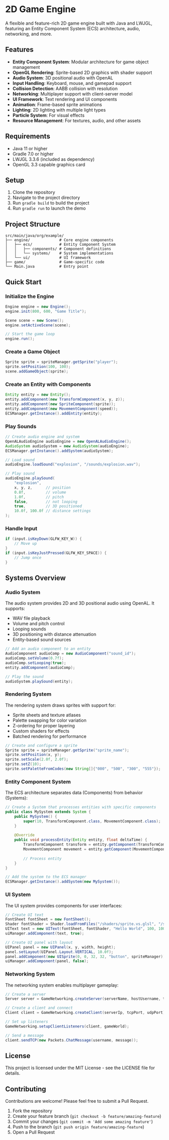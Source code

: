 # 2D Game Engine

A flexible and feature-rich 2D game engine built with Java and LWJGL, featuring an Entity Component System (ECS) architecture, audio, networking, and more.

## Features

- **Entity Component System**: Modular architecture for game object management
- **OpenGL Rendering**: Sprite-based 2D graphics with shader support
- **Audio System**: 3D positional audio with OpenAL
- **Input Handling**: Keyboard, mouse, and gamepad support
- **Collision Detection**: AABB collision with resolution
- **Networking**: Multiplayer support with client-server model
- **UI Framework**: Text rendering and UI components
- **Animation**: Frame-based sprite animations
- **Lighting**: 2D lighting with multiple light types
- **Particle System**: For visual effects
- **Resource Management**: For textures, audio, and other assets

## Requirements

- Java 11 or higher
- Gradle 7.0 or higher
- LWJGL 3.3.6 (included as dependency)
- OpenGL 3.3 capable graphics card

## Setup

1. Clone the repository
2. Navigate to the project directory
3. Run `gradle build` to build the project
4. Run `gradle run` to launch the demo

## Project Structure

```
src/main/java/org/example/
├── engine/             # Core engine components
│   ├── ecs/            # Entity Component System
│   │   ├── components/ # Component definitions
│   │   └── systems/    # System implementations
│   └── ui/             # UI framework
├── game/               # Game-specific code
└── Main.java           # Entry point
```

## Quick Start

### Initialize the Engine

```java
Engine engine = new Engine();
engine.init(800, 600, "Game Title");

Scene scene = new Scene();
engine.setActiveScene(scene);

// Start the game loop
engine.run();
```

### Create a Game Object

```java
Sprite sprite = spriteManager.getSprite("player");
sprite.setPosition(100, 100);
scene.addGameObject(sprite);
```

### Create an Entity with Components

```java
Entity entity = new Entity();
entity.addComponent(new TransformComponent(x, y, z));
entity.addComponent(new SpriteComponent(sprite));
entity.addComponent(new MovementComponent(speed));
ECSManager.getInstance().addEntity(entity);
```

### Play Sounds

```java
// Create audio engine and system
OpenALAudioEngine audioEngine = new OpenALAudioEngine();
AudioSystem audioSystem = new AudioSystem(audioEngine);
ECSManager.getInstance().addSystem(audioSystem);

// Load sound
audioEngine.loadSound("explosion", "/sounds/explosion.wav");

// Play sound
audioEngine.playSound(
    "explosion",
    x, y, z,      // position
    0.8f,         // volume
    1.0f,         // pitch
    false,        // not looping
    true,         // 3D positioned
    10.0f, 100.0f // distance settings
);
```

### Handle Input

```java
if (input.isKeyDown(GLFW_KEY_W)) {
    // Move up
}
if (input.isKeyJustPressed(GLFW_KEY_SPACE)) {
    // Jump once
}
```

## Systems Overview

### Audio System

The audio system provides 2D and 3D positional audio using OpenAL. It supports:

- WAV file playback
- Volume and pitch control
- Looping sounds
- 3D positioning with distance attenuation
- Entity-based sound sources

```java
// Add an audio component to an entity
AudioComponent audioComp = new AudioComponent("sound_id");
audioComp.setVolume(0.7f);
audioComp.setLooping(true);
entity.addComponent(audioComp);

// Play the sound
audioSystem.playSound(entity);
```

### Rendering System

The rendering system draws sprites with support for:

- Sprite sheets and texture atlases
- Palette swapping for color variation
- Z-ordering for proper layering
- Custom shaders for effects
- Batched rendering for performance

```java
// Create and configure a sprite
Sprite sprite = spriteManager.getSprite("sprite_name");
sprite.setPosition(x, y);
sprite.setScale(2.0f, 2.0f);
sprite.setZ(10);
sprite.setPaletteFromCodes(new String[]{"000", "500", "300", "555"});
```

### Entity Component System

The ECS architecture separates data (Components) from behavior (Systems):

```java
// Create a System that processes entities with specific components
public class MySystem extends System {
    public MySystem() {
        super(10, TransformComponent.class, MovementComponent.class);
    }
    
    @Override
    public void processEntity(Entity entity, float deltaTime) {
        TransformComponent transform = entity.getComponent(TransformComponent.class);
        MovementComponent movement = entity.getComponent(MovementComponent.class);
        
        // Process entity
    }
}

// Add the system to the ECS manager
ECSManager.getInstance().addSystem(new MySystem());
```

### UI System

The UI system provides components for user interfaces:

```java
// Create UI text
FontSheet fontSheet = new FontSheet();
Shader fontShader = Shader.loadFromFiles("/shaders/sprite.vs.glsl", "/shaders/Fontsh.fs.glsl");
UIText text = new UIText(fontSheet, fontShader, "Hello World", 100, 100);
uiManager.addComponent(text, true);

// Create UI panel with layout
UIPanel panel = new UIPanel(x, y, width, height);
panel.setLayout(UIPanel.Layout.VERTICAL, 10.0f);
panel.addComponent(new UISprite(0, 0, 32, 32, "button", spriteManager));
uiManager.addComponent(panel, false);
```

### Networking System

The networking system enables multiplayer gameplay:

```java
// Create a server
Server server = GameNetworking.createServer(serverName, hostUsername, tcpPort, udpPort);

// Create a client and connect
Client client = GameNetworking.createClient(serverIp, tcpPort, udpPort);

// Set up listeners
GameNetworking.setupClientListeners(client, gameWorld);

// Send a message
client.sendTCP(new Packets.ChatMessage(username, message));
```

## License

This project is licensed under the MIT License - see the LICENSE file for details.

## Contributing

Contributions are welcome! Please feel free to submit a Pull Request.

1. Fork the repository
2. Create your feature branch (`git checkout -b feature/amazing-feature`)
3. Commit your changes (`git commit -m 'Add some amazing feature'`)
4. Push to the branch (`git push origin feature/amazing-feature`)
5. Open a Pull Request